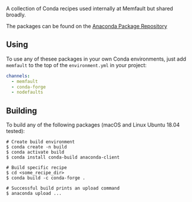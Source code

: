 A collection of Conda recipes used internally at Memfault but shared broadly.

The packages can be found on the [Anaconda Package Repository](https://anaconda.org/Memfault/repo)

## Using

To use any of thesee packages in your own Conda environments, just add `memfault` to the top of the `environment.yml` in your project:

```yaml
channels:
  - memfault
  - conda-forge
  - nodefaults
```

## Building

To build any of the following packages (macOS and Linux Ubuntu 18.04 tested):

```
# Create build environment
$ conda create -n build
$ conda activate build
$ conda install conda-build anaconda-client

# Build specific recipe
$ cd <some_recipe_dir>
$ conda build -c conda-forge .

# Successful build prints an upload command
$ anaconda upload ...
```
